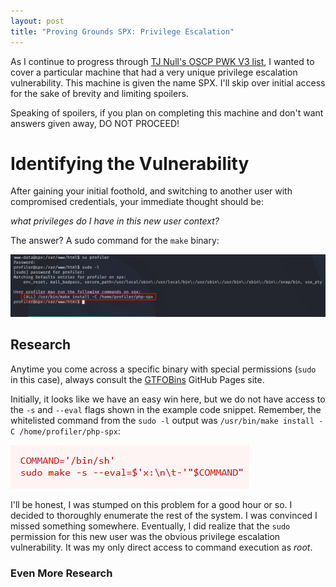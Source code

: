 ```yaml
---
layout: post
title: "Proving Grounds SPX: Privilege Escalation"
---
```


As I continue to progress through [TJ Null's OSCP PWK V3 list](https://docs.google.com/spreadsheets/u/1/d/1dwSMIAPIam0PuRBkCiDI88pU3yzrqqHkDtBngUHNCw8/htmlview), I wanted to cover a particular machine that had a very unique privilege escalation vulnerability. This machine is given the name SPX. I'll skip over initial access for the sake of brevity and limiting spoilers.

Speaking of spoilers, if you plan on completing this machine and don't want answers given away, DO NOT PROCEED!

# Identifying the Vulnerability

After gaining your initial foothold, and switching to another user with compromised credentials, your immediate thought should be:

*what privileges do I have in this new user context?* 

The answer? A sudo command for the `make` binary:

![profiler sudo privileges](/assets/img/PG-SPX-PrivEsc_Sudo-Cmd.png)

## Research

Anytime you come across a specific binary with special permissions (`sudo` in this case), always consult the [GTFOBins](https://gtfobins.github.io/gtfobins/make/#sudo) GitHub Pages site.

Initially, it looks like we have an easy win here, but we do not have access to the `-s` and `--eval` flags shown in the example code snippet. Remember, the whitelisted command from the `sudo -l` output was `/usr/bin/make install -C /home/profiler/php-spx`:

![GTFOBin Research](/assets/img/PG-SPX-PrivEsc_Make-GTFOBin.png)

I'll be honest, I was stumped on this problem for a good hour or so. I decided to thoroughly enumerate the rest of the system. I was convinced I missed something somewhere. Eventually, I did realize that the `sudo` permission for this new user was the obvious privilege escalation vulnerability. It was my only direct access to command execution as *root*.

### Even More Research

